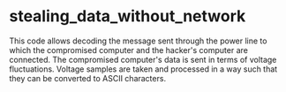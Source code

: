 # stealing_data_without_network
This code allows decoding the message sent through the power line to which the compromised computer and the hacker's computer are connected. The compromised computer's data is sent in terms of voltage fluctuations. Voltage samples are taken and processed in a way such that they can be converted to ASCII characters. 
